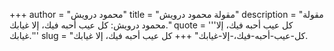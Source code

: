 +++
author = "محمود درويش"
title = "مقولة محمود درويش"
description = "مقولة محمود درويش: كل عيب أحبه فيك، إلا غيابك."
quote = '''كل عيب أحبه فيك، إلا غيابك.'''
slug = "كل-عيب-أحبه-فيك،-إلا-غيابك"
+++
كل عيب أحبه فيك، إلا غيابك.
